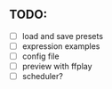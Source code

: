 TODO:
-----
- [ ] load and save presets
- [ ] expression examples
- [ ] config file
- [ ] preview with ffplay
- [ ] scheduler?
